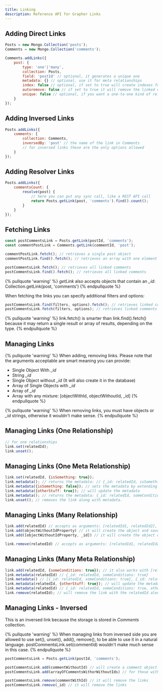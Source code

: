 ```yaml
---
title: Linking
description: Reference API for Grapher Links
---
```


## Adding Direct Links

```js
Posts = new Mongo.Collection('posts');
Comments = new Mongo.Collection('comments');

Comments.addLinks({
    post: {
        type: 'one'|'many',
        collection: Posts,
        field: 'postId' // optional, it generates a unique one
        metadata: {} // optional, use it for meta relationships
        index: false // optional, if set to true will create indexes for the links
        autoremove: false // if set to true it will remove the linked objects from database
        unique: false // optional, if you want a one-to-one kind of relationship 
    }
});
```

## Adding Inversed Links

```js
Posts.addLinks({
    comments: {
        collection: Comments,
        inversedBy: 'post' // the name of the link in Comments
        // for inversed links these are the only options allowed
    }
});
```

## Adding Resolver Links

```js
Posts.addLinks({
    commentsCount: {
        resolve(post) {
            // here you can put any sync call, like a REST API call
            return Posts.getLink(post, 'comments').find().count();
        }
    }
});
```

## Fetching Links

```js
const postCommentsLink = Posts.getLink(postId, 'comments');
const commentPostLink = Comments.getLink(commentId, 'post');

commentPostLink.fetch(); // retrieves a single post object
commentPostLink.find().fetch(); // retrieves an array with one element called object.

postCommentsLink.fetch(); // retrieves all linked comments
postCommentsLink.find().fetch(); // retrieves all linked comments
```


{% pullquote 'warning' %}
*getLink* also accepts objects that contain an *_id*: Collection.getLink(post, 'comments')
{% endpullquote %}

When fetching the links you can specify additional filters and options:
```js
postCommentsLink.find(filters, options).fetch(); // retrieves linked comments with specific filters and options
postCommentsLink.fetch(filters, options); // retrieves linked comments with specific filters and options
```

{% pullquote 'warning' %}
link.fetch() is smarter than link.find().fetch() because it may return a single result or array of results, depending on the type.
{% endpullquote %}

## Managing Links

{% pullquote 'warning' %}
When adding, removing links. Please note that the arguments acceptable are smart meaning you can provide:

- Single Object With *_id*
- String *_id* 
- Single Object without *_id* (It will also create it in the database)
- Array of Single Objects with *_id*
- Array of *_id*
- Array with any mixture: [objectWithId, objectWithoutId, _id]
{% endpullquote %}

{% pullquote 'warning' %}
When removing links, you must have objects or *_id* strings, otherwise it wouldn't make sense.
{% endpullquote %}

## Managing Links (One Relationship)

```js
// for one relationships
link.set(relatedId);
link.unset();
```


## Managing Links (One Meta Relationship)

```js
link.set(relatedId, {isSomething: true});
link.metadata(); // returns the metadata: // {_id: relatedId, isSomething: true}
link.metadata({isSomething: false}); // sets the metadata by extending the current metadata.
link.metadata({otherStuff: true}); // will update the metadata
link.metadata(); // returns the metadata: {_id: relatedId, someConditions: true, otherStuff: true}
link.unset(); // removes the link along with metadata.
```

## Managing Links (Many Relationship)

```js
link.add(relatedId) // accepts as arguments: [relatedId1, relatedId2], relatedObject, [relatedObject1, relatedObject2]
link.add(objectWithoutIdProperty) // it will create the object and save it in the db and also link it
link.add([objectWithoutIdProperty, _id]) // it will create the object objectWithoutIdProperty and link it, and it will just link it with _id string

link.remove(relatedId) // accepts as arguments: [relatedId1, relatedId2], relatedObject, [relatedObject1, relatedObject2]
```

## Managing Links (Many Meta Relationship)

```js
link.add(relatedId, {someConditions: true}); // it also works with [relatedId1, relatedId2, relatedObj1, relatedObj2]
link.metadata(relatedId) // {_id: relatedId, someConditions: true}
link.metadata() // [{_id: relatedId, someConditions: true}, {_id: relatedI2, someThingElse: false}, ...]
link.metadata(relatedId, {otherStuff: true}); // will update the metadata
link.metadata(relatedId) // {_id: relatedId, someConditions: true, otherStuff: true}
link.remove(relatedId); // will remove the link with the relatedId along with the metadata
```

## Managing Links - Inversed

This is an inversed link because the storage is stored in *Comments* collection.

{% pullquote 'warning' %}
When managing links from inversed side you are allowed to use set(), unset(), add(), remove(), 
to be able to use it in a natural language. postCommentsLink.set(commentId) wouldn't make much sense in this case.
{% endpullquote %}

```js
postCommentsLink = Posts.getLink(postId, 'comments');

postCommentsLink.add(commentWithoutId) // will create a comment object in database and link it to post
postCommentsLink.add(arrayOfCommentsWithorWithoutIds) // for those without id it will create them and link them, for the others it will just link them

postCommentsLink.remove(commentWithId) // it will remove the links
postCommentsLink.remove(_id) // it will remove the links
```
